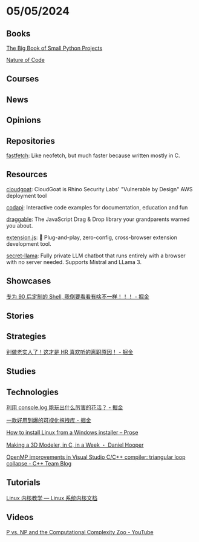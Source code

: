 # 05/05/2024

## Books
[The Big Book of Small Python Projects](https://inventwithpython.com/bigbookpython/)

[Nature of Code](https://natureofcode.com/)

## Courses

## News

## Opinions

## Repositories
[fastfetch](https://github.com/fastfetch-cli/fastfetch): Like neofetch, but much faster because written mostly in C.

## Resources
[cloudgoat](https://github.com/RhinoSecurityLabs/cloudgoat): CloudGoat is Rhino Security Labs' "Vulnerable by Design" AWS deployment tool

[codapi](https://github.com/nalgeon/codapi): Interactive code examples for documentation, education and fun

[draggable](https://github.com/Shopify/draggable): The JavaScript Drag & Drop library your grandparents warned you about.

[extension.js](https://github.com/cezaraugusto/extension.js): 🧩 Plug-and-play, zero-config, cross-browser extension development tool.

[secret-llama](https://github.com/abi/secret-llama): Fully private LLM chatbot that runs entirely with a browser with no server needed. Supports Mistral and LLama 3.

## Showcases
[专为 90 后定制的 Shell, 我倒要看看有啥不一样！！！ - 掘金](https://juejin.cn/post/7257410068647297061)

## Stories

## Strategies
[别做老实人了！这才是 HR 喜欢听的离职原因！ - 掘金](https://juejin.cn/post/7351321275975843867)

## Studies

## Technologies
[利用 console.log 能玩出什么厉害的花活？ - 掘金](https://juejin.cn/post/7345105687453581351)

[一款好用到爆的可视化拖拽库 - 掘金](https://juejin.cn/post/7353877562303021093)

[How to install Linux from a Windows installer – Prose](https://prose.nsood.in/linux-from-windows-installer)

[Making a 3D Modeler, in C, in a Week ・ Daniel Hooper](https://danielchasehooper.com/posts/shapeup/)

[OpenMP improvements in Visual Studio C/C++ compiler: triangular loop collapse - C++ Team Blog](https://devblogs.microsoft.com/cppblog/openmp-improvements-in-visual-studio-c-c-compiler-triangular-loop-collapse/)

## Tutorials
[Linux 内核教学 — Linux 系统内核文档](https://linux-kernel-labs-zh.xyz/index.html)

## Videos
[P vs. NP and the Computational Complexity Zoo - YouTube](https://www.youtube.com/watch?v=YX40hbAHx3s)
